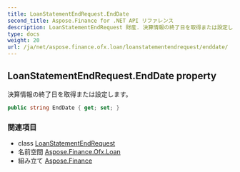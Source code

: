 ```yaml
---
title: LoanStatementEndRequest.EndDate
second_title: Aspose.Finance for .NET API リファレンス
description: LoanStatementEndRequest 財産. 決算情報の終了日を取得または設定します
type: docs
weight: 20
url: /ja/net/aspose.finance.ofx.loan/loanstatementendrequest/enddate/
---
```

## LoanStatementEndRequest.EndDate property

決算情報の終了日を取得または設定します。

```csharp
public string EndDate { get; set; }
```

### 関連項目

* class [LoanStatementEndRequest](../)
* 名前空間 [Aspose.Finance.Ofx.Loan](../../loanstatementendrequest/)
* 組み立て [Aspose.Finance](../../../)


